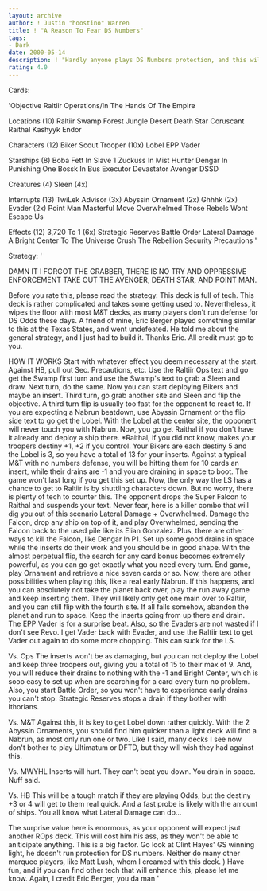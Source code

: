 ```yaml
---
layout: archive
author: ! Justin "hoostino" Warren
title: ! "A Reason To Fear DS Numbers"
tags:
- Dark
date: 2000-05-14
description: ! "Hardly anyone plays DS Numbers protection, and this will make them pay. I must give credit for this deck to Eric Berger. I took his design and crafted my own style of deck out of it."
rating: 4.0
---
```

Cards: 

'Objective
Raltiir Operations/In The Hands Of The Empire

Locations (10)
Raltiir
Swamp
Forest
Jungle
Desert
Death Star
Coruscant
Raithal
Kashyyk
Endor

Characters (12)
Biker Scout Trooper (10x)
Lobel
EPP Vader

Starships (8)
Boba Fett In Slave 1
Zuckuss In Mist Hunter
Dengar In Punishing One
Bossk In Bus
Executor
Devastator
Avenger
DSSD

Creatures (4)
Sleen (4x)

Interrupts (13)
TwiLek Advisor (3x)
Abyssin Ornament (2x)
Ghhhk (2x)
Evader (2x)
Point Man
Masterful Move
Overwhelmed
Those Rebels Wont Escape Us

Effects (12)
3,720 To 1 (6x)
Strategic Reserves
Battle Order
Lateral Damage
A Bright Center To The Universe
Crush The Rebellion
Security Precautions '

Strategy: '

DAMN IT I FORGOT THE GRABBER, THERE IS NO TRY AND OPPRESSIVE ENFORCEMENT
TAKE OUT THE AVENGER, DEATH STAR, AND POINT MAN.

Before you rate this, please read the strategy. This deck is full of tech.
This deck is rather complicated and takes some getting used to. Nevertheless,
it wipes the floor with most M&T decks, as many players don't run defense
for DS Odds these days. A friend of mine, Eric Berger played something similar
to this at the Texas States, and went undefeated. He told me about the general
strategy, and I just had to build it. Thanks Eric. All credit must go to you.

HOW IT WORKS
Start with whatever effect you deem necessary at the start. Against HB, pull out Sec. Precautions, etc. Use the Raltiir Ops text and go get the Swamp first turn and use the Swamp's text to grab a Sleen and draw. Next turn, do the same.
Now you can start deploying Bikers and maybe an insert. Third turn, go grab another site and Sleen and flip the objective. A third turn flip is usually too fast for the opponent to react to. If you are expecting a Nabrun beatdown, use Abyssin Ornament or the flip side text to go get the Lobel. With the Lobel at the center site, the
opponent will never touch you with Nabrun.
Now, you go get Raithal if you don't have it already and deploy a ship there.
*Raithal, if you did not know, makes your troopers destiny +1, +2 if you control.
Your Bikers are each destiny 5 and the Lobel is 3, so you have a total of 13 for your inserts. Against a typical M&T with no numbers defense, you will be hitting them for 10 cards an insert, while their drains are -1 and you are draining in space to boot. The game won't last long if you get this set up.
Now, the only way the LS has a chance to get to Raltiir is by shuttling characters
down. But no worry, there is plenty of tech to counter this. The opponent drops the Super Falcon to Raithal and suspends your text. Never fear, here is a killer combo that will dig you out of this scenario Lateral Damage +
Overwhelmed. Damage the Falcon, drop any ship on top of it, and play Overwhelmed, sending the Falcon back to the used pile like its Elian Gonzalez. Plus, there are other ways to kill the Falcon, like Dengar In P1. Set up some good drains in space while the inserts do their work and you should be in good shape.
With the almost perpetual flip, the search for any card bonus becomes extremely powerful, as you can go get exactly what you need every turn. End game, play Ornament and retrieve a nice seven cards or so.
Now, there are other possibilities when playing this, like a real early Nabrun. If this happens, and you can absolutely not take the planet back over, play the run away game and keep inserting them. They will likely only get one main over to Raltiir, and you can still flip with the fourth site. If all fails somehow, abandon the planet and run to space. Keep the inserts going from up there and drain.
The EPP Vader is for a surprise beat. Also, so the Evaders are not wasted if I don't see
Revo. I get Vader back with Evader, and use the Raltiir text to get Vader out again to do
some more chopping. This can suck for the LS.

Vs. Ops
The inserts won't be as damaging, but you can not deploy the Lobel and keep three troopers out, giving you a total of 15 to their max of 9. And, you will reduce their
drains to nothing with the -1 and Bright Center, which is sooo easy to set up when are searching for a card every turn no problem. Also, you start Battle Order, so you
won't have to experience early drains you can't stop. Strategic Reserves stops a drain if they bother with Ithorians.

Vs. M&T
Against this, it is key to get Lobel down rather quickly. With the 2 Abyssin Ornaments,
you should find him quicker than a light deck will find a Nabrun, as most only run one or two. Like I said, many decks I see now don't bother to play Ultimatum or DFTD, but
they will wish they had against this.

Vs. MWYHL
Inserts will hurt. They can't beat you down. You drain in space. Nuff said.

Vs. HB
This will be a tough match if they are playing Odds, but the destiny +3 or 4 will get to them real quick. And a fast probe is likely with the amount of ships. You all know what Lateral Damage can do...

The surprise value here is enormous, as your opponent will expect jsut another ROps deck.
This will cost him his ass, as they won't be able to aniticipate anything. This is a big factor. Go look at Clint Hayes' GS winning light, he doesn't run protection for DS numbers. Neither do many other marquee players, like Matt Lush, whom I creamed with this deck. ) Have fun, and if you can find other tech that will enhance this, please let me know. Again, I credit Eric Berger, you da man	      '